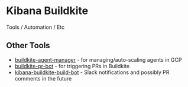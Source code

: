 # Kibana Buildkite

Tools / Automation / Etc

## Other Tools

- [buildkite-agent-manager](https://github.com/brianseeders/buildkite-agent-manager) - for managing/auto-scaling agents in GCP
- [buildkite-pr-bot](https://github.com/elastic/buildkite-pr-bot) - for triggering PRs in Buildkite
- [kibana-buildkite-build-bot](https://github.com/elastic/kibana-buildkite-build-bot/) - Slack notifications and possibly PR comments in the future
